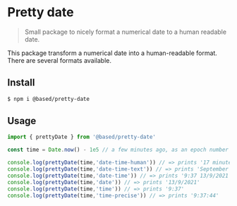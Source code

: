 # Pretty date

> Small package to nicely format a numerical date to a human readable date.

This package transform a numerical date into a human-readable format. There are several formats available.

## Install
```sh
$ npm i @based/pretty-date
```

## Usage 

```js
import { prettyDate } from '@based/pretty-date'

const time = Date.now() - 1e5 // a few minutes ago, as an epoch number

console.log(prettyDate(time,'date-time-human')) // => prints '17 minutes ago'
console.log(prettyDate(time,'date-time-text')) // => prints 'September 13, 2021, 9:37:44 AM'
console.log(prettyDate(time,'date-time')) // => prints '9:37 13/9/2021'
console.log(prettyDate(time,'date')) // => prints '13/9/2021'
console.log(prettyDate(time,'time')) // => prints '9:37'
console.log(prettyDate(time,'time-precise')) // => prints '9:37:44'
```


